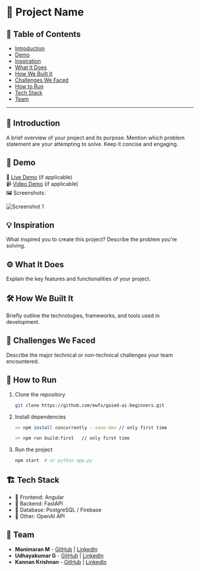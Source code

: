# 🚀 Project Name

## 📌 Table of Contents
- [Introduction](#introduction)
- [Demo](#demo)
- [Inspiration](#inspiration)
- [What It Does](#what-it-does)
- [How We Built It](#how-we-built-it)
- [Challenges We Faced](#challenges-we-faced)
- [How to Run](#how-to-run)
- [Tech Stack](#tech-stack)
- [Team](#team)

---

## 🎯 Introduction
A brief overview of your project and its purpose. Mention which problem statement are your attempting to solve. Keep it concise and engaging.

## 🎥 Demo
🔗 [Live Demo](#) (if applicable)  
📹 [Video Demo](#) (if applicable)  
🖼️ Screenshots:

![Screenshot 1](link-to-image)

## 💡 Inspiration
What inspired you to create this project? Describe the problem you're solving.

## ⚙️ What It Does
Explain the key features and functionalities of your project.

## 🛠️ How We Built It
Briefly outline the technologies, frameworks, and tools used in development.

## 🚧 Challenges We Faced
Describe the major technical or non-technical challenges your team encountered.

## 🏃 How to Run
1. Clone the repository  
   ```sh
   git clone https://github.com/ewfx/gaied-ai-beginners.git
   ```
2. Install dependencies  
   ```sh
   >> npm install concurrently --save-dev // only first time
   ```
    ```sh
   >> npm run build:first   // only first time
   ```
   
3. Run the project  
   ```sh
   npm start  # or python app.py
   ```

## 🏗️ Tech Stack
- 🔹 Frontend:  Angular
- 🔹 Backend: FastAPI
- 🔹 Database: PostgreSQL / Firebase
- 🔹 Other: OpenAI API

## 👥 Team
- **Manimaran M** - [GitHub](https://github.com/uk2nk?tab=repositories) | [LinkedIn](#)
- **Udhayakumar G** - [GitHub](#) | [LinkedIn](#)
- **Kannan Krishnan** - [GitHub](#) | [LinkedIn](#)